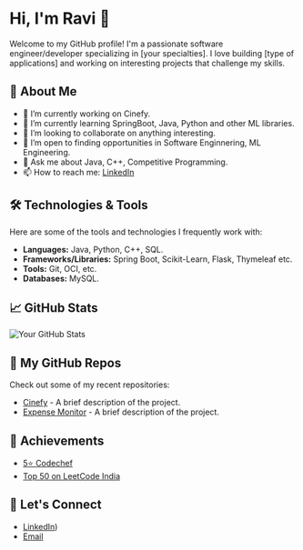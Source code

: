 # Hi, I'm Ravi 👋

Welcome to my GitHub profile! I'm a passionate software engineer/developer specializing in [your specialties]. I love building [type of applications] and working on interesting projects that challenge my skills.

## 🚀 About Me

- 🔭 I’m currently working on Cinefy.
- 🌱 I’m currently learning SpringBoot, Java, Python and other ML libraries.
- 👯 I’m looking to collaborate on anything interesting.
- 🤔 I’m open to finding opportunities in Software Enginnering, ML Engineering.
- 💬 Ask me about Java, C++, Competitive Programming.
- 📫 How to reach me: [LinkedIn](https://www.linkedin.com/in/ravi-singh-2024r/)

## 🛠️ Technologies & Tools

Here are some of the tools and technologies I frequently work with:

- **Languages:** Java, Python, C++, SQL.
- **Frameworks/Libraries:** Spring Boot, Scikit-Learn, Flask, Thymeleaf etc.
- **Tools:** Git, OCI, etc.
- **Databases:**  MySQL.

## 📈 GitHub Stats

![Your GitHub Stats](https://github-readme-stats.vercel.app/api?username=yourusername&show_icons=true&hide_title=true&hide=prs&count_private=true&theme=radical)

## 🎯 My GitHub Repos

Check out some of my recent repositories:

- [Cinefy](https://github.com/ar-ravi/Cinefy) - A brief description of the project.
- [Expense Monitor](https://github.com/ar-ravi/expensemonitor) - A brief description of the project.

## 🥇 Achievements

- [5⭐ Codechef](https://www.codechef.com/users/s500)
- [Top 50 on LeetCode India](https://leetcode.com/u/xyzabcdef/)
## 💬 Let's Connect

- [LinkedIn](https://www.linkedin.com/in/ravi-singh-2024r/))
- [Email](mailto:iamravi2024@gmail.com)
